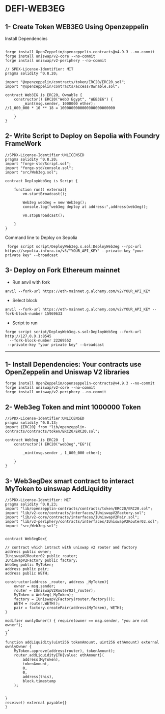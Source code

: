 # DEFI-WEB3EG
## 1- Create Token WEB3EG Using Openzeppelin 

Install Dependencies
```solidity

forge install OpenZeppelin/openzeppelin-contracts@v4.9.3 --no-commit
forge install uniswap/v2-core --no-commit
forge install uniswap/v2-periphery --no-commit

```

```solidity
// SPDX-License-Identifier: MIT
pragma solidity ^0.8.20;

import "@openzeppelin/contracts/token/ERC20/ERC20.sol";
import "@openzeppelin/contracts/access/Ownable.sol";

contract Web3EG is ERC20, Ownable {
    constructor() ERC20("Web3 Egypt", "WEB3EG") {
        _mint(msg.sender, 1000000 ether);
//1_000_000 * 10 ** 18 = 1000000000000000000000000

    }
}
```
## 2- Write Script to Deploy on Sepolia with Foundry FrameWork
```solidity
//SPDX-License-Identifier:UNLICENSED
pragma solidity ^0.8.20;
import "forge-std/Script.sol";
import "forge-std/console.sol";
import "src/Web3eg.sol";

contract DeployWeb3eg is Script {

    function run() external{
        vm.startBroadcast();

        Web3eg web3eg = new Web3eg();
        console.log("web3eg deploy at address:",address(web3eg));

        vm.stopBroadcast();

    }
}
```
Command line to Deploy on Sepolia
```
 forge script script/DeployWeb3eg.s.sol:DeployWeb3eg --rpc-url https://sepolia.infura.io/v3/"YOUR_API_KEY" --private-key "your private key" --broadcast
```
## 3- Deploy on Fork Ethereum mainnet


- Run anvil with fork
```
anvil --fork-url https://eth-mainnet.g.alchemy.com/v2/YOUR_API_KEY
```
- Select block
```
anvil --fork-url https://eth-mainnet.g.alchemy.com/v2/YOUR_API_KEY --fork-block-number 15969633
```
- Script to run
  
```  
forge script script/DeployWeb3eg.s.sol:DeployWeb3eg --fork-url http://127.0.0.1:8545
  --fork-block-number 22269552
 --private-key "your private key" --broadcast
```
------------------------------------------------------------------------------------------------------------------------------------------------------------------------------------------------------------------------------------------------------------------------------------------------------------------------------------------------------------------------------------------------------------------------------------------
## 1- Install Dependencies: Your contracts use OpenZeppelin and Uniswap V2 libraries
```solidity
forge install OpenZeppelin/openzeppelin-contracts@v4.9.3 --no-commit
forge install uniswap/v2-core --no-commit
forge install uniswap/v2-periphery --no-commit
```
## 2- Web3eg Token and mint 1000000 Token
```solidity
//SPDX-License-Identifier:UNLICENSED
pragma solidity ^0.8.13;
import {ERC20} from "lib/openzepplin-contracts/contracts/token/ERC20/ERC20.sol";

contract Web3eg is ERC20  {
    constructor() ERC20("web3eg","EG"){

        _mint(msg.sender , 1_000_000 ether);

    }
}

```
## 3- Web3egDex smart contract to interact MyToken to uinswap AddLiquidity
```solidity
//SPDX-License-Identifier: MIT
pragma solidity ^0.8.23;
import "lib/openzepplin-contracts/contracts/token/ERC20/ERC20.sol";
import "lib/v2-core/contracts/interfaces/IUniswapV2Factory.sol";
import "lib/v2-core/contracts/interfaces/IUniswapV2Pair.sol";
import "lib/v2-periphery/contracts/interfaces/IUniswapV2Router02.sol";
import "src/Web3eg.sol";


contract Web3egDex{

// contract which intract with uniswap v2 router and factory
address public owner;
IUniswapV2Router02 public router;
IUniswapV2Factory public factory;
Web3eg public MyToken;
address public pair;
address public WETH;

constructor(address _router, address _MyToken){
    owner = msg.sender;
    router = IUniswapV2Router02(_router);
    MyToken = Web3eg(_MyToken);
    factory = IUniswapV2Factory(router.factory());
    WETH = router.WETH();
    pair = factory.createPair(address(MyToken), WETH);
}

modifier ownlyOwner() { require(owner == msg.sender, "you are not owner");
_; 
}

function addLiquidity(uint256 tokenAmount, uint256 ethAmount) external ownlyOwner {
    MyToken.approve(address(router), tokenAmount);
    router.addLiquidityETH{value: ethAmount}(
        address(MyToken),
        tokenAmount,
        0,
        0,
        address(this),
        block.timestamp
    );
    

}
receive() external payable{}
}

```

 





